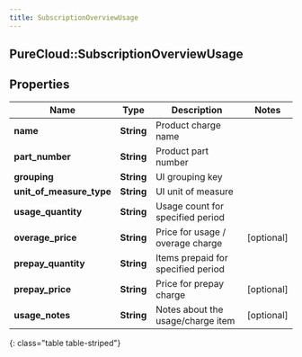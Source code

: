 ```yaml
---
title: SubscriptionOverviewUsage
---
```

## PureCloud::SubscriptionOverviewUsage

## Properties

|Name | Type | Description | Notes|
|------------ | ------------- | ------------- | -------------|
| **name** | **String** | Product charge name | |
| **part_number** | **String** | Product part number | |
| **grouping** | **String** | UI grouping key | |
| **unit_of_measure_type** | **String** | UI unit of measure | |
| **usage_quantity** | **String** | Usage count for specified period | |
| **overage_price** | **String** | Price for usage / overage charge | [optional] |
| **prepay_quantity** | **String** | Items prepaid for specified period | |
| **prepay_price** | **String** | Price for prepay charge | [optional] |
| **usage_notes** | **String** | Notes about the usage/charge item | [optional] |
{: class="table table-striped"}


